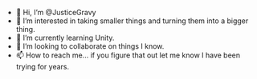 - 👋 Hi, I’m @JusticeGravy
- 👀 I’m interested in taking smaller things and turning them into a bigger thing.
- 🌱 I’m currently learning Unity.
- 💞️ I’m looking to collaborate on things I know.
- 📫 How to reach me... if you figure that out let me know I have been trying for years.

<!---
JusticeGravy/JusticeGravy is a ✨ special ✨ repository because its `README.md` (this file) appears on your GitHub profile.
You can click the Preview link to take a look at your changes.
--->
